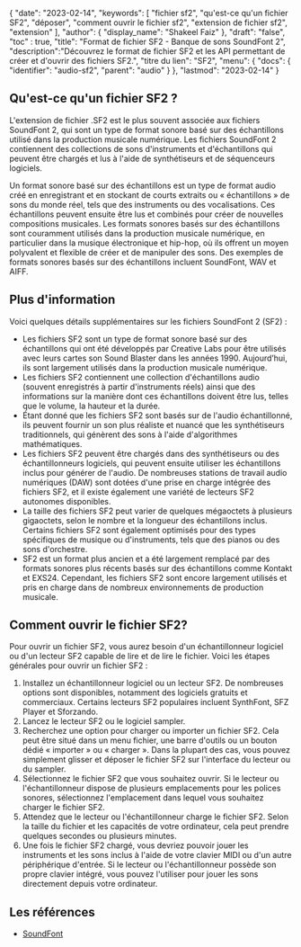 {
"date": "2023-02-14",
  "keywords": [
"fichier sf2",
"qu'est-ce qu'un fichier SF2",
"déposer",
"comment ouvrir le fichier sf2",
"extension de fichier sf2",
"extension"
],
  "author": {
"display_name": "Shakeel Faiz"
},
"draft": "false",
"toc" : true,
"title": "Format de fichier SF2 - Banque de sons SoundFont 2",
  "description":"Découvrez le format de fichier SF2 et les API permettant de créer et d'ouvrir des fichiers SF2.",
"titre du lien": "SF2",
  "menu": {
    "docs": {
      "identifier": "audio-sf2",
"parent": "audio"
}
},
"lastmod": "2023-02-14"
}

## Qu'est-ce qu'un fichier SF2 ?

L'extension de fichier .SF2 est le plus souvent associée aux fichiers SoundFont 2, qui sont un type de format sonore basé sur des échantillons utilisé dans la production musicale numérique. Les fichiers SoundFont 2 contiennent des collections de sons d'instruments et d'échantillons qui peuvent être chargés et lus à l'aide de synthétiseurs et de séquenceurs logiciels.

Un format sonore basé sur des échantillons est un type de format audio créé en enregistrant et en stockant de courts extraits ou « échantillons » de sons du monde réel, tels que des instruments ou des vocalisations. Ces échantillons peuvent ensuite être lus et combinés pour créer de nouvelles compositions musicales. Les formats sonores basés sur des échantillons sont couramment utilisés dans la production musicale numérique, en particulier dans la musique électronique et hip-hop, où ils offrent un moyen polyvalent et flexible de créer et de manipuler des sons. Des exemples de formats sonores basés sur des échantillons incluent SoundFont, WAV et AIFF.

## Plus d'information

Voici quelques détails supplémentaires sur les fichiers SoundFont 2 (SF2) :

- Les fichiers SF2 sont un type de format sonore basé sur des échantillons qui ont été développés par Creative Labs pour être utilisés avec leurs cartes son Sound Blaster dans les années 1990. Aujourd’hui, ils sont largement utilisés dans la production musicale numérique.
- Les fichiers SF2 contiennent une collection d'échantillons audio (souvent enregistrés à partir d'instruments réels) ainsi que des informations sur la manière dont ces échantillons doivent être lus, telles que le volume, la hauteur et la durée.
- Étant donné que les fichiers SF2 sont basés sur de l'audio échantillonné, ils peuvent fournir un son plus réaliste et nuancé que les synthétiseurs traditionnels, qui génèrent des sons à l'aide d'algorithmes mathématiques.
- Les fichiers SF2 peuvent être chargés dans des synthétiseurs ou des échantillonneurs logiciels, qui peuvent ensuite utiliser les échantillons inclus pour générer de l'audio. De nombreuses stations de travail audio numériques (DAW) sont dotées d'une prise en charge intégrée des fichiers SF2, et il existe également une variété de lecteurs SF2 autonomes disponibles.
- La taille des fichiers SF2 peut varier de quelques mégaoctets à plusieurs gigaoctets, selon le nombre et la longueur des échantillons inclus. Certains fichiers SF2 sont également optimisés pour des types spécifiques de musique ou d'instruments, tels que des pianos ou des sons d'orchestre.
- SF2 est un format plus ancien et a été largement remplacé par des formats sonores plus récents basés sur des échantillons comme Kontakt et EXS24. Cependant, les fichiers SF2 sont encore largement utilisés et pris en charge dans de nombreux environnements de production musicale.

## Comment ouvrir le fichier SF2?

Pour ouvrir un fichier SF2, vous aurez besoin d'un échantillonneur logiciel ou d'un lecteur SF2 capable de lire et de lire le fichier. Voici les étapes générales pour ouvrir un fichier SF2 :

1. Installez un échantillonneur logiciel ou un lecteur SF2. De nombreuses options sont disponibles, notamment des logiciels gratuits et commerciaux. Certains lecteurs SF2 populaires incluent SynthFont, SFZ Player et Sforzando.
2. Lancez le lecteur SF2 ou le logiciel sampler.
3. Recherchez une option pour charger ou importer un fichier SF2. Cela peut être situé dans un menu fichier, une barre d'outils ou un bouton dédié « importer » ou « charger ». Dans la plupart des cas, vous pouvez simplement glisser et déposer le fichier SF2 sur l'interface du lecteur ou du sampler.
4. Sélectionnez le fichier SF2 que vous souhaitez ouvrir. Si le lecteur ou l'échantillonneur dispose de plusieurs emplacements pour les polices sonores, sélectionnez l'emplacement dans lequel vous souhaitez charger le fichier SF2.
5. Attendez que le lecteur ou l'échantillonneur charge le fichier SF2. Selon la taille du fichier et les capacités de votre ordinateur, cela peut prendre quelques secondes ou plusieurs minutes.
6. Une fois le fichier SF2 chargé, vous devriez pouvoir jouer les instruments et les sons inclus à l'aide de votre clavier MIDI ou d'un autre périphérique d'entrée. Si le lecteur ou l'échantillonneur possède son propre clavier intégré, vous pouvez l'utiliser pour jouer les sons directement depuis votre ordinateur.

## Les références
* [SoundFont](https://en.wikipedia.org/wiki/SoundFont)

